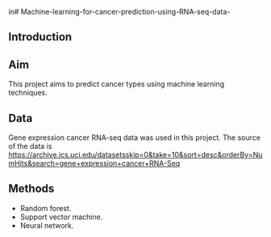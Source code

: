 in# Machine-learning-for-cancer-prediction-using-RNA-seq-data-

## Introduction

## Aim
This project aims to predict cancer types using machine learning techniques.

## Data
Gene expression cancer RNA-seq data was used in this project. The source of the data is https://archive.ics.uci.edu/datasetsskip=0&take=10&sort=desc&orderBy=NumHits&search=gene+expression+cancer+RNA-Seq

## Methods
- Random forest.
- Support vector machine.
- Neural network.
